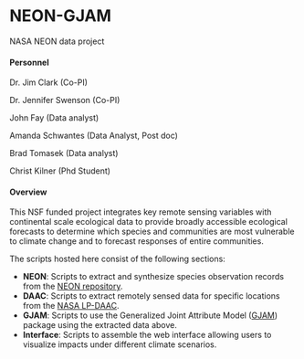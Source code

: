 # NEON-GJAM
NASA NEON data project

#### Personnel
Dr. Jim Clark (Co-PI)

Dr. Jennifer Swenson (Co-PI)

John Fay (Data analyst)

Amanda Schwantes (Data Analyst, Post doc)

Brad Tomasek (Data analyst)

Christ Kilner (Phd Student)

#### Overview
This NSF funded project integrates key remote sensing variables with continental scale ecological data to provide broadly accessible ecological forecasts to determine which species and communities are most vulnerable to climate change and to forecast responses of entire communities. 

The scripts hosted here consist of the following sections:
 - **NEON**: Scripts to extract and synthesize species observation records from the [NEON repository](http://data.neonscience.org/data-api). 
 - **DAAC**: Scripts to extract remotely sensed data for specific locations from the [NASA LP-DAAC](https://lpdaac.usgs.gov/).
 - **GJAM**: Scripts to use the Generalized Joint Attribute Model ([GJAM](https://cran.r-project.org/web/packages/gjam/vignettes/gjamVignette.html)) package using the extracted data above. 
 - **Interface**: Scripts to assemble the web interface allowing users to visualize impacts under different climate scenarios.
